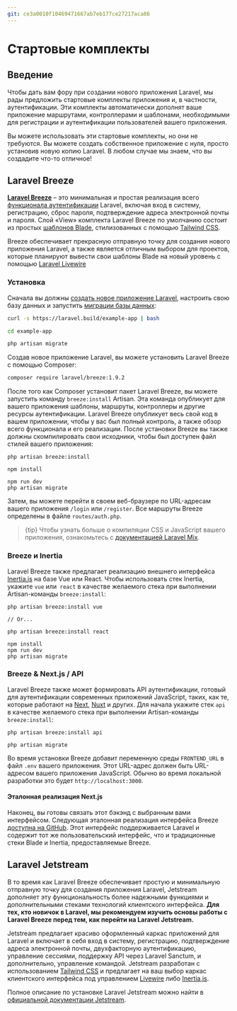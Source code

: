 ```yaml
---
git: ce3a0010f10469471667ab7eb177ce27217aca86
---
```


# Стартовые комплекты


<a name="introduction"></a>
## Введение

Чтобы дать вам фору при создании нового приложения Laravel, мы рады предложить стартовые комплекты приложения и, в частности, аутентификации. Эти комплекты автоматически дополнят ваше приложение маршрутами, контроллерами и шаблонами, необходимыми для регистрации и аутентификации пользователей вашего приложения.

Вы можете использовать эти стартовые комплекты, но они не требуются. Вы можете создать собственное приложение с нуля, просто установив новую копию Laravel. В любом случае мы знаем, что вы создадите что-то отличное!

<a name="laravel-breeze"></a>
## Laravel Breeze

[**Laravel Breeze**](https://github.com/laravel/breeze) – это минимальная и простая реализация всего [функционала аутентификации](authentication) Laravel, включая вход в систему, регистрацию, сброс пароля, подтверждение адреса электронной почты и пароля. Слой «View» комплекта Laravel Breeze по умолчанию состоит из простых [шаблонов Blade](/docs/{{version}}/blade), стилизованных с помощью [Tailwind CSS](https://tailwindcss.com).

Breeze обеспечивает прекрасную отправную точку для создания нового приложения Laravel, а также является отличным выбором для проектов, которые планируют вывести свои шаблоны Blade на новый уровень с помощью [Laravel Livewire](https://laravel-livewire.com)

<a name="laravel-breeze-installation"></a>
### Установка

Сначала вы должны [создать новое приложение Laravel](/docs/{{version}}/installation), настроить свою базу данных и запустить [миграции базы данных](/docs/{{version}}/migrations):

```bash
curl -s https://laravel.build/example-app | bash

cd example-app

php artisan migrate
```

Создав новое приложение Laravel, вы можете установить Laravel Breeze с помощью Composer:

```bash
composer require laravel/breeze:1.9.2
```

После того как Composer установит пакет Laravel Breeze, вы можете запустить команду `breeze:install` Artisan. Эта команда опубликует для вашего приложения шаблоны, маршруты, контроллеры и другие ресурсы аутентификации. Laravel Breeze опубликует весь свой код в вашем приложении, чтобы у вас был полный контроль, а также обзор всего функционала и его реализации. После установки Breeze вы также должны скомпилировать свои исходники, чтобы был доступен файл стилей вашего приложения:

```nothing
php artisan breeze:install

npm install

npm run dev
php artisan migrate
```

Затем, вы можете перейти в своем веб-браузере по URL-адресам вашего приложения `/login` или `/register`. Все маршруты Breeze определены в файле `routes/auth.php`.

> {tip} Чтобы узнать больше о компиляции CSS и JavaScript вашего приложения, ознакомьтесь с [документацией Laravel Mix](/docs/{{version}}/mix#running-mix).

<a name="breeze-and-inertia"></a>
### Breeze и Inertia

Laravel Breeze также предлагает реализацию внешнего интерфейса [Inertia.js](https://inertiajs.com) на базе Vue или React. Чтобы использовать стек Inertia, укажите `vue` или` react` в качестве желаемого стека при выполнении Artisan-команды `breeze:install`:

```nothing
php artisan breeze:install vue

// Or...

php artisan breeze:install react

npm install
npm run dev
php artisan migrate
```


<a name="breeze-and-next"></a>
### Breeze & Next.js / API

Laravel Breeze также может формировать API аутентификации, готовый для аутентификации современных приложений JavaScript, таких, как те, которые работают на [Next](https://nextjs.org), [Nuxt](https://nuxtjs.org) и других. Для начала укажите стек `api` в качестве желаемого стека при выполнении Artisan-команды `breeze:install`:

```nothing
php artisan breeze:install api

php artisan migrate
```

Во время установки Breeze добавит переменную среды `FRONTEND_URL` в файл `.env` вашего приложения. Этот URL-адрес должен быть URL-адресом вашего приложения JavaScript. Обычно во время локальной разработки это будет `http://localhost:3000`.

<a name="next-reference-implementation"></a>
#### Эталонная реализация Next.js 

Наконец, вы готовы связать этот бэкэнд с выбранным вами интерфейсом. Следующая эталонная реализация интерфейса Breeze [доступна на GitHub](https://github.com/laravel/breeze-next). Этот интерфейс поддерживается Laravel и содержит тот же пользовательский интерфейс, что и традиционные стеки Blade и Inertia, предоставляемые Breeze.

<a name="laravel-jetstream"></a>
## Laravel Jetstream

В то время как Laravel Breeze обеспечивает простую и минимальную отправную точку для создания приложения Laravel, Jetstream дополняет эту функциональность более надежными функциями и дополнительными стеками технологий клиентского интерфейса. **Для тех, кто новичок в Laravel, мы рекомендуем изучить основы работы с Laravel Breeze перед тем, как перейти на Laravel Jetstream.**

Jetstream предлагает красиво оформленный каркас приложений для Laravel и включает в себя вход в систему, регистрацию, подтверждение адреса электронной почты, двухфакторную аутентификацию, управление сессиями, поддержку API через Laravel Sanctum, и дополнительно, управление командой. Jetstream разработан с использованием [Tailwind CSS](https://tailwindcss.com) и предлагает на ваш выбор каркас клиентского интерфейса под управлением [Livewire](https://laravel-livewire.com) либо [Inertia.js](https://inertiajs.com).

Полное описание по установке Laravel Jetstream можно найти в [официальной документации Jetstream](https://jetstream.laravel.com/2.x/introduction.html).
